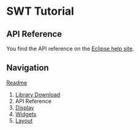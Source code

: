 # SWT Tutorial

## API Reference
You find the API reference on the [Eclipse help site](http://help.eclipse.org/luna/index.jsp?topic=/org.eclipse.platform.doc.isv/reference/api/org/eclipse/swt/package-summary.html).

## Navigation
[Readme](https://github.com/vitalibaumtrok/swttutorial/blob/master/README.md)

1. [Library Download](https://github.com/vitalibaumtrok/swttutorial/blob/master/tutorial/libdownload.md)
2. API Reference
3. [Display](https://github.com/vitalibaumtrok/swttutorial/blob/master/tutorial/display.md)
4. [Widgets](https://github.com/vitalibaumtrok/swttutorial/blob/master/tutorial/widgets.md)
5. [Layout](https://github.com/vitalibaumtrok/swttutorial/blob/master/tutorial/layout.md)
